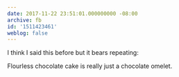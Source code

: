 ```yaml
---
date: 2017-11-22 23:51:01.000000000 -08:00
archive: fb
id: '1511423461'
weblog: false
---
```


I think I said this before but it bears repeating: 

Flourless chocolate cake is really just a chocolate omelet.
